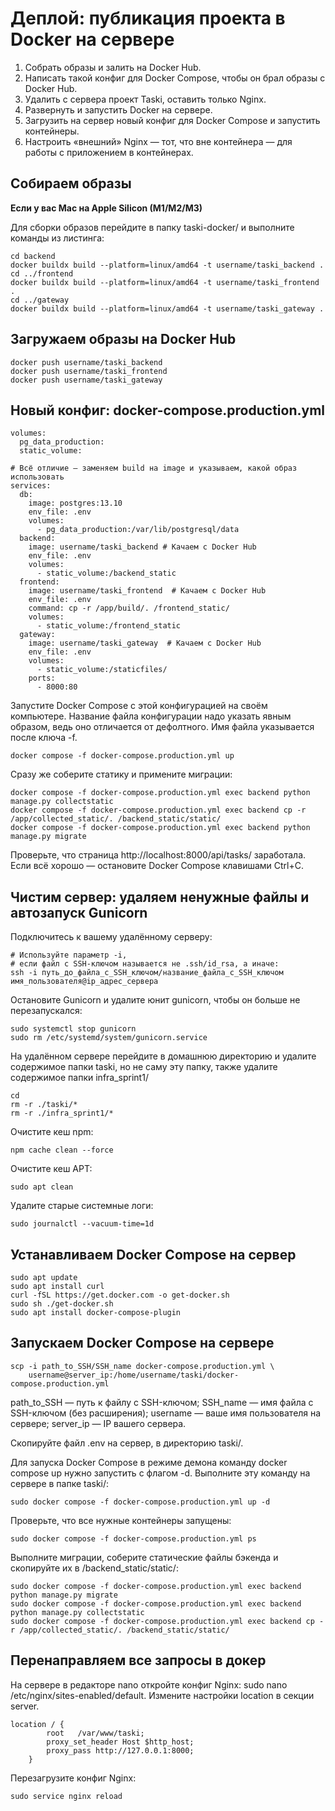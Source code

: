 # Деплой: публикация проекта в Docker на сервере

<ol>
  <li>
    Собрать образы и залить на Docker Hub.
  </li>
  <li>
    Написать такой конфиг для Docker Compose, чтобы он брал образы с Docker Hub.
  </li>
  <li>
    Удалить с сервера проект Taski, оставить только Nginx.
  </li>
  <li>
    Развернуть и запустить Docker на сервере.
  </li>
  <li>
    Загрузить на сервер новый конфиг для Docker Compose и запустить контейнеры.
  </li>
  <li>
    Настроить «внешний» Nginx — тот, что вне контейнера — для работы с приложением в контейнерах.
  </li>
</ol>

## Собираем образы

**Если у вас Mac на Apple Silicon (M1/M2/M3)**

Для сборки образов перейдите в папку taski-docker/ и выполните команды из листинга:
```
cd backend
docker buildx build --platform=linux/amd64 -t username/taski_backend .
cd ../frontend
docker buildx build --platform=linux/amd64 -t username/taski_frontend .
cd ../gateway
docker buildx build --platform=linux/amd64 -t username/taski_gateway .
```

## Загружаем образы на Docker Hub

```
docker push username/taski_backend
docker push username/taski_frontend
docker push username/taski_gateway 
```

## Новый конфиг: docker-compose.production.yml


```
volumes:
  pg_data_production:
  static_volume:

# Всё отличие — заменяем build на image и указываем, какой образ использовать
services:
  db:
    image: postgres:13.10
    env_file: .env
    volumes:
      - pg_data_production:/var/lib/postgresql/data
  backend:
    image: username/taski_backend # Качаем с Docker Hub
    env_file: .env
    volumes:
      - static_volume:/backend_static
  frontend:
    image: username/taski_frontend  # Качаем с Docker Hub
    env_file: .env
    command: cp -r /app/build/. /frontend_static/
    volumes:
      - static_volume:/frontend_static
  gateway:
    image: username/taski_gateway  # Качаем с Docker Hub
    env_file: .env
    volumes:
      - static_volume:/staticfiles/
    ports:
      - 8000:80 
```

Запустите Docker Compose с этой конфигурацией на своём компьютере. Название файла конфигурации надо указать явным образом, ведь оно отличается от дефолтного. Имя файла указывается после ключа -f.

```
docker compose -f docker-compose.production.yml up 
```

Сразу же соберите статику и примените миграции:

```
docker compose -f docker-compose.production.yml exec backend python manage.py collectstatic
docker compose -f docker-compose.production.yml exec backend cp -r /app/collected_static/. /backend_static/static/ 
docker compose -f docker-compose.production.yml exec backend python manage.py migrate
```

Проверьте, что страница http://localhost:8000/api/tasks/ заработала. Если всё хорошо — остановите Docker Compose клавишами Ctrl+C. 

## Чистим сервер: удаляем ненужные файлы и автозапуск Gunicorn

Подключитесь к вашему удалённому серверу:

``` 
# Используйте параметр -i, 
# если файл с SSH-ключом называется не .ssh/id_rsa, а иначе:
ssh -i путь_до_файла_с_SSH_ключом/название_файла_с_SSH_ключом имя_пользователя@ip_адрес_сервера 
```

Остановите Gunicorn и удалите юнит gunicorn, чтобы он больше не перезапускался:

```
sudo systemctl stop gunicorn
sudo rm /etc/systemd/system/gunicorn.service 

```

На удалённом сервере перейдите в домашнюю директорию и удалите содержимое папки taski, но не саму эту папку, также удалите содержимое папки infra_sprint1/

```
cd
rm -r ./taski/*
rm -r ./infra_sprint1/*
```

Очистите кеш npm:
```
npm cache clean --force
```

Очистите кеш APT:

```
sudo apt clean
```
Удалите старые системные логи:

```
sudo journalctl --vacuum-time=1d
```

## Устанавливаем Docker Compose на сервер

```
sudo apt update
sudo apt install curl
curl -fSL https://get.docker.com -o get-docker.sh
sudo sh ./get-docker.sh
sudo apt install docker-compose-plugin 
```

## Запускаем Docker Compose на сервере

```
scp -i path_to_SSH/SSH_name docker-compose.production.yml \
    username@server_ip:/home/username/taski/docker-compose.production.yml 
```

path_to_SSH — путь к файлу с SSH-ключом;
SSH_name — имя файла с SSH-ключом (без расширения);
username — ваше имя пользователя на сервере;
server_ip — IP вашего сервера.

Скопируйте файл .env на сервер, в директорию taski/.

Для запуска Docker Compose в режиме демона команду docker compose up нужно запустить с флагом -d. Выполните эту команду на сервере в папке taski/:

```
sudo docker compose -f docker-compose.production.yml up -d 
```

Проверьте, что все нужные контейнеры запущены:

```
sudo docker compose -f docker-compose.production.yml ps 
```

Выполните миграции, соберите статические файлы бэкенда и скопируйте их в /backend_static/static/:

```
sudo docker compose -f docker-compose.production.yml exec backend python manage.py migrate
sudo docker compose -f docker-compose.production.yml exec backend python manage.py collectstatic
sudo docker compose -f docker-compose.production.yml exec backend cp -r /app/collected_static/. /backend_static/static/ 
```

## Перенаправляем все запросы в докер

На сервере в редакторе nano откройте конфиг Nginx: sudo nano /etc/nginx/sites-enabled/default. Измените настройки location в секции server.

```
location / {
        root   /var/www/taski;
        proxy_set_header Host $http_host;
        proxy_pass http://127.0.0.1:8000;
    }
```

Перезагрузите конфиг Nginx:

```
sudo service nginx reload 
```


